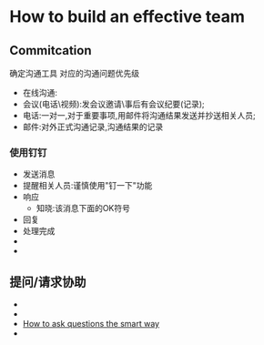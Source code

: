 # How to build an effective team

## Commitcation
确定沟通工具
对应的沟通问题优先级
- 在线沟通:
- 会议(电话\视频):发会议邀请\事后有会议纪要(记录);
- 电话:一对一,对于重要事项,用邮件将沟通结果发送并抄送相关人员;
- 邮件:对外正式沟通记录,沟通结果的记录

### 使用钉钉
- 发送消息
- 提醒相关人员:谨慎使用"钉一下"功能
- 响应
	- 知晓:该消息下面的OK符号
- 回复	
- 处理完成
-
-

## 提问/请求协助
-
-
- [How to ask  questions the smart way](https://github.com/ryanhanwu/How-To-Ask-Questions-The-Smart-Way)
- 
